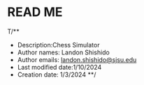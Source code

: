 
# READ ME

T/**
 * Description:Chess Simulator
 * Author names: Landon Shishido
 * Author emails: landon.shishido@sjsu.edu
 * Last modified date:1/10/2024
 * Creation date:  1/3/2024
 **/